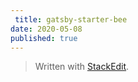 ```yaml
---
 title: gatsby-starter-bee
date: 2020-05-08
published: true
---
```



> Written with [StackEdit](https://stackedit.io/).
<!--stackedit_data:
eyJoaXN0b3J5IjpbLTM1MTk0OTAwLC0zNjk4Nzk5MTcsLTE3OT
IxNzI5NDYsLTI5MDExNTc1M119
-->